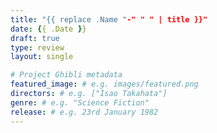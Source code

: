 ```yaml
---
title: "{{ replace .Name "-" " " | title }}"
date: {{ .Date }}
draft: true
type: review
layout: single

# Project Ghibli metadata
featured_image: # e.g. images/featured.png
directors: # e.g. ["Isao Takahata"]
genre: # e.g. "Science Fiction"
release: # e.g. 23rd January 1982
---
```


